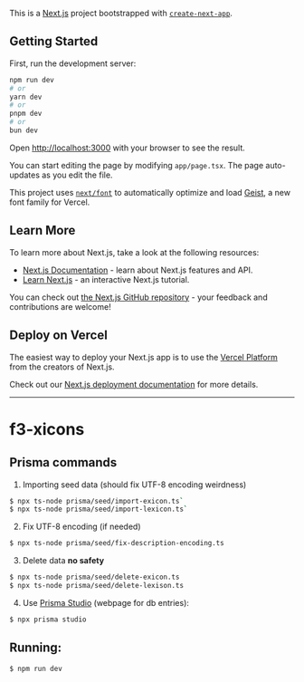 This is a [Next.js](https://nextjs.org) project bootstrapped with [`create-next-app`](https://nextjs.org/docs/app/api-reference/cli/create-next-app).

## Getting Started

First, run the development server:

```bash
npm run dev
# or
yarn dev
# or
pnpm dev
# or
bun dev
```

Open [http://localhost:3000](http://localhost:3000) with your browser to see the result.

You can start editing the page by modifying `app/page.tsx`. The page auto-updates as you edit the file.

This project uses [`next/font`](https://nextjs.org/docs/app/building-your-application/optimizing/fonts) to automatically optimize and load [Geist](https://vercel.com/font), a new font family for Vercel.

## Learn More

To learn more about Next.js, take a look at the following resources:

- [Next.js Documentation](https://nextjs.org/docs) - learn about Next.js features and API.
- [Learn Next.js](https://nextjs.org/learn) - an interactive Next.js tutorial.

You can check out [the Next.js GitHub repository](https://github.com/vercel/next.js) - your feedback and contributions are welcome!

## Deploy on Vercel

The easiest way to deploy your Next.js app is to use the [Vercel Platform](https://vercel.com/new?utm_medium=default-template&filter=next.js&utm_source=create-next-app&utm_campaign=create-next-app-readme) from the creators of Next.js.

Check out our [Next.js deployment documentation](https://nextjs.org/docs/app/building-your-application/deploying) for more details.

___
# f3-xicons

## Prisma commands

1. Importing seed data (should fix UTF-8 encoding weirdness)
```bash
$ npx ts-node prisma/seed/import-exicon.ts`
$ npx ts-node prisma/seed/import-lexicon.ts`
```

2. Fix UTF-8 encoding (if needed)
```bash
$ npx ts-node prisma/seed/fix-description-encoding.ts
```

3. Delete data **no safety**
```bash
$ npx ts-node prisma/seed/delete-exicon.ts
$ npx ts-node prisma/seed/delete-lexison.ts
```

4. Use [Prisma Studio](https://www.prisma.io/studio) (webpage for db entries): 
```bash
$ npx prisma studio
```

## Running: 
`$ npm run dev`
